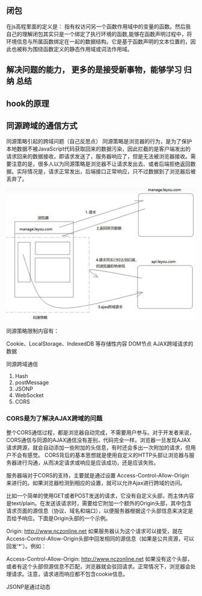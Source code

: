 
## 闭包

 在js高程里面的定义是： 指有权访问另一个函数作用域中的变量的函数。然后我自己的理解闭包其实只是一个绑定了执行环境的函数,能够在函数声明过程中，将环境信息与所属函数绑定在一起的数据结构。它是基于函数声明的文本位置的，因此也被称为围绕函数定义的静态作用域或词法作用域。

## 解决问题的能力， 更多的是接受新事物，能够学习 归纳 总结

## hook的原理

## 同源跨域的通信方式

  同源策略引起的跨域问题（自己反思点）
    同源策略是浏览器的行为，是为了保护本地数据不被JavaScript代码获取回来的数据污染，因此拦截的是客户端发出的请求回来的数据接收，即请求发送了，服务器响应了，但是无法被浏览器接收。需要注意的是，很多人以为同源策略是浏览器不让请求发出去、或者后端拒绝返回数据。实际情况是，请求正常发出，后端接口正常响应，只不过数据到了浏览器后被丢弃了。

![响应策略](2022-05-06-00-12-45.png)

同源策略限制内容有：

Cookie、LocalStorage、IndexedDB 等存储性内容
DOM节点
AJAX跨域请求的数据

同源跨域通信

1. Hash
2. postMessage
3. JSONP
4. WebSocket
5. CORS

### CORS是为了解决AJAX跨域的问题

整个CORS通信过程，都是浏览器自动完成，不需要用户参与。对于开发者来说，CORS通信与同源的AJAX通信没有差别，代码完全一样。浏览器一旦发现AJAX请求跨源，就会自动添加一些附加的头信息，有时还会多出一次附加的请求，但用户不会有感觉。
CORS背后的基本思想就是使用自定义的HTTP头部让浏览器与服务器进行沟通，从而决定请求或响应是应该成功，还是应该失败。

服务器端对于CORS的支持，主要就是通过设置 Access-Control-Allow-Origin 来进行的。如果浏览器检测到相应的设置，就可以允许Ajax进行跨域的访问。

比如一个简单的使用GET或者POST发送的请求，它没有自定义头部，而主体内容是text/plain。在发送该请求时，需要给它附加一个额外的Origin头部，其中包含请求页面的源信息（协议、域名和端口），以便服务器根据这个头部信息来决定是否给予响应。下面是Origin头部的一个示例。

Origin: <http://www.nczonline.net>
如果服务器认为这个请求可以接受，就在Access-Control-Allow-Origin头部中回发相同的源信息（如果是公共资源，可以回发'*'）。例如：

Access-Control-Allow-Origin: <http://www.nczonline.net>
如果没有这个头部，或者有这个头部但源信息不匹配，浏览器就会驳回请求。正常情况下，浏览器会处理请求。注意，请求进而响应都不包含cookie信息。

JSONP是通过动态<script>元素来使用的，使用时可以为src属性指定一个跨域URL。
这里的<scriot>元素与<img>元素类似，都有能力不受限制的从其他域加载资源。因为JSONP是有效的JS代码，所以在请求完成后，即在JSONP响应加载到页面中以后，就会立即执行。来看一个例子。

CORS和JSONP对比

JSONP只能实现GET请求，而CORS支持所有类型的HTTP请求。
使用CORS，开发者可以使用普通的XMLHttpRequest发起请求和获得数据，比起JSONP有更好的错误处理。
JSONP主要被老的浏览器支持，它们往往不支持CORS，而绝大多数现代浏览器都已经支持了CORS

## new string 和 直接string一样吗

![实现原理](2022-05-06-10-09-50.png)

## 讲一讲vue3中的proxy

## 讲一讲fiber

Fiber 思路是不减少渲染工作量，把渲染工作拆分成小任务思路是不减少渲染工作量。渲染过程中，留出时间来处理用户响应，让用户感觉起来变快了。这样会带来额外的问题，不得不加载额外的代码，用于处理复杂的运行时调度工作

## 箭头函数和普通函数的区别

```javascript
var id = 'GLOBAL';
var obj = {
  id: 'OBJ',
  a: function(){
    console.log(this.id);
  },
  b: () => {
    console.log(this.id);
  }
};

obj.a();    // 'OBJ'
obj.b();    // 'GLOBAL'

```

对象obj的方法a使用普通函数定义的，普通函数作为对象的方法调用时，this指向它所属的对象。所以，this.id就是obj.id，所以输出'OBJ'。
但是方法b是使用箭头函数定义的，箭头函数中的this实际是继承的它定义时所处的全局执行环境中的this，所以指向Window对象，所以输出'GLOBAL'

1.箭头函数继承而来的this指向永远不变
2.call()/.apply()/.bind()无法改变箭头函数中this的指向
3.箭头函数没有自己的arguments
箭头函数没有自己的arguments对象。在箭头函数中访问arguments实际上获得的是外层局部（函数）执行环境中的值。
4、箭头函数没有原型prototype
5、箭头函数不能用作Generator函数，不能使用yeild关键字
6. 箭头函数不能作为构造函数使用

## 有Cookie跨域,iframe跨域,LocalStorage跨域

## 浏览器为什么要发预检请求

什么是简单请求

简单请求：

**方法：HEAD GET POST
**HTTP的头信息不超过以下字段
1.Accept、
1.Accept-Language、
1.Content-Language、
1.Last-Event-ID、
1.Content-Type：只限于三个值application/x-www-form-urlencoded、multipart/form-data、text/plain

这是为了兼容表单（form），因为历史上表单一直可以发出跨域请求。AJAX 的跨域设计就是，只要表单可以发，AJAX 就可以直接发

非简单请求:
    凡事不能满足上面两个条件，就属于非简单请求。常见的非简单请求是那种对服务器有特殊要求的请求，比如请求方法是PUT或DELETE，或者Content-Type字段的类型是application/json。

非简单请求的CORS请求，会在正式通信之前，增加一次HTTP查询请求，称为"预检"请求（preflight）。

为什么要对非简单跨域请求做预检？

    1.减少非简单跨域请求对服务器的影响（开始时就提到，服务器有时候不想理睬跨域请求），比如PUT、DELETE请求可以直接新建或者修改、删除服务器中的资源。预检请求可以防止该情况发生。

    2.减少服务器对于是否跨域的计算量

"预检"请求用的请求方法是OPTIONS，表示这个请求是用来询问的。头信息里面，关键字段是Origin，表示请求来自哪个源。

除了Origin字段，"预检"请求的头信息包括两个特殊字段。

（1）Access-Control-Request-Method
该字段是必须的，用来列出浏览器的CORS请求会用到哪些HTTP方法。
（2）Access-Control-Request-Headers

该字段是一个逗号分隔的字符串，指定浏览器CORS请求会额外发送的头信息字段，上例是X-Custom-Header。

## 构造函数的new都做了什么

简单来说，分为四步： ① JS内部首先会先生成一个对象； ② 再把函数中的this指向该对象； ③ 然后执行构造函数中的语句； ④ 最终返回该对象实例。

## v8垃圾回收


v8 引擎的内存限制
默认情况下： v8引擎在64位系统下最多只能使用约1.4gb的内存，在32位中最多只能使用约0.7GB的内存，在这样的限制下，必然会导致在node中无法直接操作大内存对象的。

![process.memoryUsage()](2022-09-02-13-03-00.png)

* heapTotal：表示V8当前申请到的堆内存总大小。
* heapUsed：表示当前内存使用量。
* external：表示V8内部的C++对象所占用的内存。
* rss(resident set size)：表示驻留集大小，是给这个node进程分配了多少物理内存，这些物理内存中包含堆，栈和代码片段。对象，闭包等存于堆内存，变量存于栈内存，实际的JavaScript源代码存于代码段内存。使用Worker线程时，rss将会是一个对整个进程有效的值，而其他字段则只针对当前线程。

在JS中声明对象时，该对象的内存就分配在堆中，如果当前已申请的堆内存已经不够分配新的对象，则会继续申请堆内存直到堆的大小超过V8的限制为止。

V8的内存结构：

* 新生代：大多数的对象开始都会被分配在这里，这个区域相对较小但是垃圾回收特别频繁，该区域被分为两半，一半用来分配内存，另一半用于在垃圾回收时将需要保留的对象复制过来。

* 老生代：新生代中的对象在存活一段时间后就会被转移到老生代内存区，相对于新生代该内存区域的垃圾回收频率较低。老生代又分为老生代指针区和老生代数据区，前者包含大多数可能存在指向其他对象的指针的对象，后者只保存原始数据对象，这些对象没有指向其他对象的指针。

* 大对象区(large_object_space)：存放体积超越其他区域大小的对象，每个对象都会有自己的内存，垃圾回收不会移动大对象区。

* 代码区(code_space)：代码对象，会被分配在这里，唯一拥有执行权限的内存区域。

* map区(map_space)：存放Cell和Map，每个区域都是存放相同大小的元素，结构简单(这里没有做具体深入的了解，有清楚的小伙伴儿还麻烦解释下)。


新生代：

新生代内存是由两个semispace(半空间)构成的，内存最大值在64位系统和32位系统上分别为32MB和16MB，在新生代的垃圾回收过程中主要采用了Scavenge算法。

Scavenge算法是一种典型的牺牲空间换取时间的算法，对于老生代内存来说，可能会存储大量对象，如果在老生代中使用这种算法，势必会造成内存资源的浪费，但是在新生代内存中，大部分对象的生命周期较短，在时间效率上表现可观，所以还是比较适合这种算法。


在Scavenge算法的具体实现中，主要采用了Cheney算法，它将新生代内存一分为二，每一个部分的空间称为semispace，也就是我们在上图中看见的new_space中划分的两个区域，其中处于激活状态的区域我们称为From空间，未激活(inactive new space)的区域我们称为To空间。这两个空间中，始终只有一个处于使用状态，另一个处于闲置状态。我们的程序中声明的对象首先会被分配到From空间，当进行垃圾回收时，如果From空间中尚有存活对象，则会被复制到To空间进行保存，非存活的对象会被自动回收。当复制完成后，From空间和To空间完成一次角色互换，To空间会变为新的From空间，原来的From空间则变为To空间。

![新生代流程](2022-09-02-14-07-52.png)


对象晋升

当一个对象在经历过多次复制之后依旧存活，那么它会被认为是一个生命周期较长的对象，在下一次进行垃圾回收时，该对象会被直接转移到老生代中，这种对象从新生代转移到老生代的过程我们称之为晋升

对象晋升的条件主要有以下两个：

* 对象是否经历过一次Scavenge算法
* To空间的内存占比是否已经超过25%


老生代：

在老生代中，因为管理这大量存活对象，如果依旧使用Scavenge算法，很明显会浪费一半的内存，因此已经不在使用Scavenge算法，而是采用新的算法Mark-Sweep（标记清除） 和Mark-Compact（标记整理）来进行管理

Mark-Sweep(标记清除)分为标记和清除两个阶段，在标记阶段会遍历堆中的所有对象，然后标记活着的对象，在清除阶段中，会将死亡的对象进行清除。Mark-Sweep算法主要是通过判断某个对象是否可以被访问到，从而知道该对象是否应该被回收，具体步骤如下：

* 垃圾回收器会在内部构建一个根列表，用于从根节点出发去寻找那些可以被访问到的变量。比如在JavaScript中，window全局对象可以看成一个根节点。

* 然后，垃圾回收器从所有根节点出发，遍历其可以访问到的子节点，并将其标记为活动的，根节点不能到达的地方即为非活动的，将会被视为垃圾。

* 最后，垃圾回收器将会释放所有非活动的内存块，并将其归还给操作系统。

![老生代清除](2022-09-02-14-21-01.png)
以下几种情况都可以作为根节点：

* 全局对象
* 本地函数的局部变量和参数
* 当前嵌套调用链上的其他函数的变量和参数

但是Mark-Sweep算法存在一个问题，就是在经历过一次标记清楚后，内存空间可能会出现不连续的状态，因为我们所清理的对象的内存地址可能不是连续的，所以就会出现内存碎片的问题，导致后面如果需要分配一个大对象而空闲内存不足以分配，就会提前触发垃圾回收，而这次垃圾回收其实是没必要的，因为我们确实有很多空闲内存，只不过是不连续的。

为了解决这种内存碎片的问题，Mark-Compact(标记整理)算法被提了出来，该算法主要就是用来解决内存的碎片化问题的，回收过程中将死亡对象清除后，在整理的过程中，会将活动的对象往堆内存的一端进行移动，移动完成后再清理掉边界外的全部内存，我们可以用如下流程图来表示：


因此，为了减少垃圾回收带来的停顿时间，V8引擎又引入了Incremental Marking(增量标记)的概念，即将原本需要一次性遍历堆内存的操作改为增量标记的方式，先标记堆内存中的一部分对象，然后暂停，将执行权重新交给JS主线程，待主线程任务执行完毕后再从原来暂停标记的地方继续标记，直到标记完整个堆内存。这个理念其实有点像React框架中的Fiber架构，只有在浏览器的空闲时间才会去遍历Fiber Tree执行对应的任务，否则延迟执行，尽可能少地影响主线程的任务，避免应用卡顿，提升应用性能。

得益于增量标记的好处，V8引擎后续继续引入了延迟清理(lazy sweeping)和增量式整理(incremental compaction)，让清理和整理的过程也变成增量式的。同时为了充分利用多核CPU的性能，也将引入并行标记和并行清理，进一步地减少垃圾回收对主线程的影响，为应用提升更多的性能。


